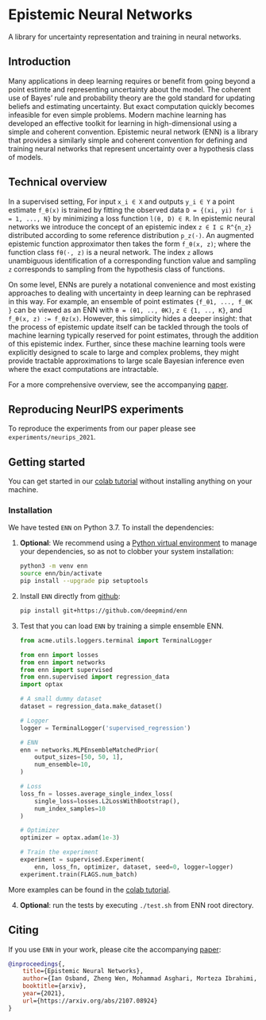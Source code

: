 # Epistemic Neural Networks

A library for uncertainty representation and training in neural networks.

## Introduction
Many applications in deep learning requires or benefit from going beyond a
point estimte and representing uncertainty about the model. The coherent use
of Bayes’ rule and probability theory are the gold standard for updating
beliefs and estimating uncertainty. But exact computation quickly becomes
infeasible for even simple problems. Modern machine learning has developed an
effective toolkit for learning in high-dimensional using a simple and
coherent convention. Epistemic neural network (ENN) is a library that
provides a similarly simple and coherent convention for defining and training
neural networks that represent uncertainty over a hypothesis class of models.

## Technical overview
In a supervised setting, For input `x_i ∈ X` and
outputs `y_i ∈ Y` a point estimate `f_θ(x)` is trained by fitting the
observed data `D = {(xi, yi) for i = 1, ..., N}` by minimizing a loss
function `l(θ, D) ∈ R`. In epistemic neural networks we
introduce the concept of an epistemic index `z ∈ I ⊆ R^{n_z}` distributed
according to some reference distribution `p_z(·)`. An augmented epistemic
function approximator then takes the form `f_θ(x, z)`; where the function
class `fθ(·, z)` is a neural network. The index `z` allows unambiguous
identification of a corresponding function value and sampling `z` corresponds
to sampling from the hypothesis class of functions.

On some level, ENNs are purely a notational convenience and most existing
approaches to dealing with uncertainty in deep learning can be rephrased in
this way. For example, an ensemble of point estimates `{f_θ1, ..., f_θK }`
can be viewed as an ENN with `θ = (θ1, .., θK)`, `z ∈ {1, .., K}`, and
`f_θ(x, z) := f_θz(x)`. However, this simplicity hides a deeper insight: that
the process of epistemic update itself can be tackled through the tools of
machine learning typically reserved for point estimates, through the addition
of this epistemic index. Further, since these machine learning tools were
explicitly designed to scale to large and complex problems, they might
provide tractable approximations to large scale Bayesian inference even where
the exact computations are intractable.

For a more comprehensive overview, see the accompanying [paper].

## Reproducing NeurIPS experiments

To reproduce the experiments from our paper please see `experiments/neurips_2021`.

## Getting started

You can get started in our [colab tutorial] without installing anything on your
machine.

### Installation

We have tested `ENN` on Python 3.7. To install the dependencies:

1.  **Optional**: We recommend using a
    [Python virtual environment](https://docs.python.org/3/tutorial/venv.html)
    to manage your dependencies, so as not to clobber your system installation:

    ```bash
    python3 -m venv enn
    source enn/bin/activate
    pip install --upgrade pip setuptools
    ```

2.  Install `ENN` directly from [github](https://github.com/deepmind/enn):

    ```bash
    pip install git+https://github.com/deepmind/enn
    ```
3.  Test that you can load `ENN` by training a simple ensemble ENN.

    ```python
    from acme.utils.loggers.terminal import TerminalLogger

    from enn import losses
    from enn import networks
    from enn import supervised
    from enn.supervised import regression_data
    import optax

    # A small dummy dataset
    dataset = regression_data.make_dataset()

    # Logger
    logger = TerminalLogger('supervised_regression')

    # ENN
    enn = networks.MLPEnsembleMatchedPrior(
        output_sizes=[50, 50, 1],
        num_ensemble=10,
    )

    # Loss
    loss_fn = losses.average_single_index_loss(
        single_loss=losses.L2LossWithBootstrap(),
        num_index_samples=10
    )

    # Optimizer
    optimizer = optax.adam(1e-3)

    # Train the experiment
    experiment = supervised.Experiment(
        enn, loss_fn, optimizer, dataset, seed=0, logger=logger)
    experiment.train(FLAGS.num_batch)
    ```

More examples can be found in the [colab tutorial].

4. **Optional**: run the tests by executing `./test.sh` from ENN root directory.

## Citing

If you use `ENN` in your work, please cite the accompanying [paper]:

```bibtex
@inproceedings{,
    title={Epistemic Neural Networks},
    author={Ian Osband, Zheng Wen, Mohammad Asghari, Morteza Ibrahimi, Xiyuan Lu, Benjamin Van Roy},
    booktitle={arxiv},
    year={2021},
    url={https://arxiv.org/abs/2107.08924}
}
```

[colab tutorial]: https://colab.research.google.com/github/deepmind/enn/blob/master/enn/supervised/demo.ipynb
[paper]: https://arxiv.org/abs/2107.08924
